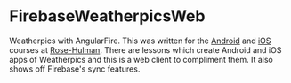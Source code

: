 # FirebaseWeatherpicsWeb
Weatherpics with AngularFire. This was written for the [Android](https://github.com/AndroidCourseMaterial) and [iOS](https://github.com/iOSCourseMaterial) courses at [Rose-Hulman](https://www.rose-hulman.edu). There are lessons which create Android and iOS apps of Weatherpics and this is a web client to compliment them. It also shows off Firebase's sync features. 
